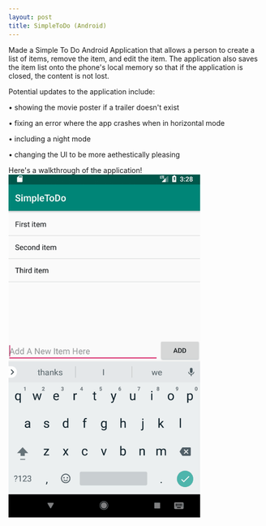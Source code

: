 ```yaml
---
layout: post
title: SimpleToDo (Android)
---
```


Made a Simple To Do Android Application that allows a person to create a
list of items, remove the item, and edit the item. The application also
saves the item list onto the phone's local memory so that if the
application is closed, the content is not lost.

Potential updates to the application include:

• showing the movie poster if a trailer doesn't exist

• fixing an error where the app crashes when in horizontal mode

• including a night mode

• changing the UI to be more aethestically pleasing

Here's a walkthrough of the application!
<img src="/files/pictures/projects/Android/SimpleToDo_walkthrough.gif" alt="Flickster Part 1" style="width:75%;text-align:center;margin: auto;">
